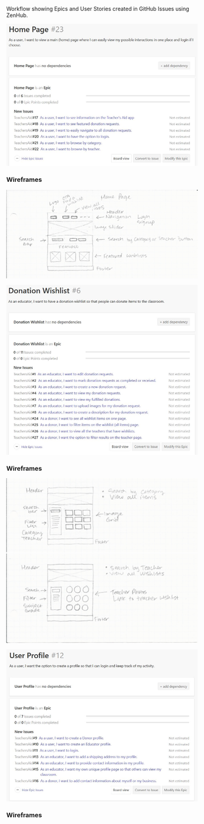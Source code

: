 Workflow showing Epics and User Stories created in GitHub Issues using ZenHub.



![](images/home-page.JPG)

### Wireframes

![](images/HomePage.jpg)




![](images/donation-wishlist.JPG)

### Wireframes

![](images/AllItemsPage.jpg)
![](images/AllWishlistsPage.jpg)




![](images/user-profile.JPG)

### Wireframes
